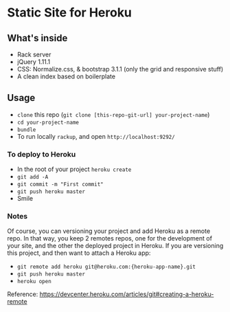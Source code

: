 # Static Site for Heroku
## What's inside
* Rack server
* jQuery 1.11.1
* CSS: Normalize.css, & bootstrap 3.1.1 (only the grid and
  responsive stuff)
* A clean index based on boilerplate
## Usage
* `clone` this repo (`git clone [this-repo-git-url] your-project-name`)
* `cd your-project-name` 
* `bundle`
* To run locally `rackup`, and open `http://localhost:9292/`

### To deploy to Heroku
* In the root of your project `heroku create`
* `git add -A`
* `git commit -m "First commit"`
* `git push heroku master`
* Smile

### Notes
Of course, you can versioning your project and add Heroku as a remote
repo. In that way, you keep 2 remotes repos, one for the development of
your site, and the other the deployed project in Heroku.
If you are versioning this project, and then want to attach a Heroku
app:

* `git remote add heroku git@heroku.com:{heroku-app-name}.git`
* `git push heroku master`
* `heroku open`

Reference: https://devcenter.heroku.com/articles/git#creating-a-heroku-remote
